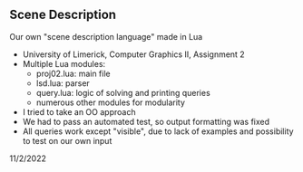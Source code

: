 ## Scene Description
Our own "scene description language" made in Lua
  - University of Limerick, Computer Graphics II, Assignment 2
  - Multiple Lua modules:
    - proj02.lua: main file
    - lsd.lua: parser
    - query.lua: logic of solving and printing queries
    - numerous other modules for modularity
  - I tried to take an OO approach
  - We had to pass an automated test, so output formatting was fixed
  - All queries work except "visible", due to lack of examples and possibility to test on our own input

11/2/2022
